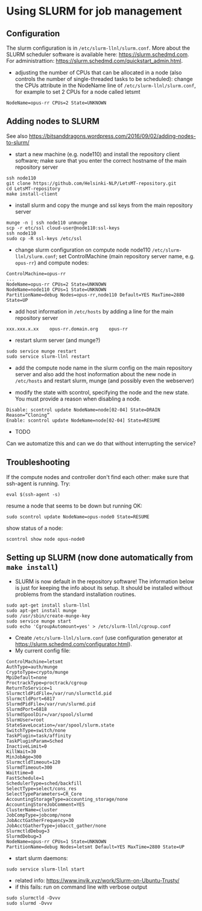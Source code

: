 
# Using SLURM for job management

## Configuration

The slurm configuration is in `/etc/slurm-llnl/slurm.conf`. More about the SLURM scheduler software is available here: https://slurm.schedmd.com. For administrattion: https://slurm.schedmd.com/quickstart_admin.html.

* adjusting the number of CPUs that can be allocated in a node (also controls the number of single-threaded tasks to be scheduled): change the CPUs attribute in the NodeName line of `/etc/slurm-llnl/slurm.conf`, for example to set 2 CPUs for a node called letsmt

```
NodeName=opus-rr CPUs=2 State=UNKNOWN
```

## Adding nodes to SLURM

See also https://bitsanddragons.wordpress.com/2016/09/02/adding-nodes-to-slurm/

* start a new machine (e.g. node110) and install the repository client software; make sure that you enter the correct hostname of the main repository server

```
ssh node110
git clone https://github.com/Helsinki-NLP/LetsMT-repository.git
cd LetsMT-repository
make install-client
```

* install slurm and copy the munge and ssl keys from the main repository server

```
munge -n | ssh node110 unmunge
scp -r etc/ssl cloud-user@node110:ssl-keys
ssh node110
sudo cp -R ssl-keys /etc/ssl
```

* change slurm configuration on compute node node110 `/etc/slurm-llnl/slurm.conf`; set ControlMachine (main repository server name, e.g. `opus-rr`) and compute nodes:

```
ControlMachine=opus-rr
...
NodeName=opus-rr CPUs=2 State=UNKNOWN
NodeName=node110 CPUs=1 State=UNKNOWN
PartitionName=debug Nodes=opus-rr,node110 Default=YES MaxTime=2880 State=UP
```

* add host information in `/etc/hosts` by adding a line for the main repository server

```
xxx.xxx.x.xx    opus-rr.domain.org    opus-rr
```

* restart slurm server (and munge?)

```
sudo service munge restart
sudo service slurm-llnl restart
```

* add the compute node name in the slurm config on the main repository server and also add the host inoformation about the new node in `/etc/hosts` and restart slurm, munge (and possibly even the webserver)

* modify the state with scontrol, specifying the node and the new state. You must provide a reason when disabling a node.

```
Disable: scontrol update NodeName=node[02-04] State=DRAIN Reason=”Cloning”
Enable: scontrol update NodeName=node[02-04] State=RESUME
```

* TODO

Can we automatize this and can we do that without interrupting the service?


## Troubleshooting

If the compute nodes and controller don't find each other: make sure that ssh-agent is running. Try:

```
eval $(ssh-agent -s)
```

resume a node that seems to be down but running OK:

```
sudo scontrol update NodeName=opus-node0 State=RESUME
```

show status of a node:

```
scontrol show node opus-node0
```



## Setting up SLURM (now done automatically from `make install`)

* SLURM is now default in the repository software! The information below is just for keeping the info about its setup. It should be installed without problems from the standard installation routines.

```
sudo apt-get install slurm-llnl
sudo apt-get install munge
sudo /usr/sbin/create-munge-key
sudo service munge start
sudo echo 'CgroupAutomount=yes' > /etc/slurm-llnl/cgroup.conf
```

* Create `/etc/slurm-llnl/slurm.conf` (use configuration generator at https://slurm.schedmd.com/configurator.html). 
* My current config file:


```
ControlMachine=letsmt
AuthType=auth/munge
CryptoType=crypto/munge
MpiDefault=none
ProctrackType=proctrack/cgroup
ReturnToService=1
SlurmctldPidFile=/var/run/slurmctld.pid
SlurmctldPort=6817
SlurmdPidFile=/var/run/slurmd.pid
SlurmdPort=6818
SlurmdSpoolDir=/var/spool/slurmd
SlurmUser=root
StateSaveLocation=/var/spool/slurm.state
SwitchType=switch/none
TaskPlugin=task/affinity
TaskPluginParam=Sched
InactiveLimit=0
KillWait=30
MinJobAge=300
SlurmctldTimeout=120
SlurmdTimeout=300
Waittime=0
FastSchedule=1
SchedulerType=sched/backfill
SelectType=select/cons_res
SelectTypeParameters=CR_Core
AccountingStorageType=accounting_storage/none
AccountingStoreJobComment=YES
ClusterName=cluster
JobCompType=jobcomp/none
JobAcctGatherFrequency=30
JobAcctGatherType=jobacct_gather/none
SlurmctldDebug=3
SlurmdDebug=3
NodeName=opus-rr CPUs=1 State=UNKNOWN
PartitionName=debug Nodes=letsmt Default=YES MaxTime=2880 State=UP
```

* start slurm daemons:

```
sudo service slurm-llnl start
```

* related info: https://www.invik.xyz/work/Slurm-on-Ubuntu-Trusty/
* if this fails: run on command line with verbose output

```
sudo slurmctld -Dvvv
sudo slurmd -Dvvv
```